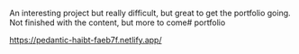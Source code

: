 An interesting project but really difficult, but great to get the portfolio going. Not finished with the content, but more to come# portfolio

https://pedantic-haibt-faeb7f.netlify.app/
